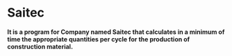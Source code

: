 # Saitec
**It is a program for Company named Saitec that calculates in a minimum of time the appropriate quantities per cycle for the production of construction material.**
